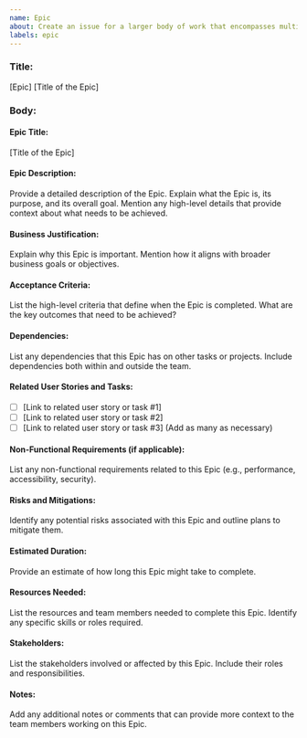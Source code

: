 ```yaml
---
name: Epic
about: Create an issue for a larger body of work that encompasses multiple tasks or stories
labels: epic
---
```


### Title:
[Epic] [Title of the Epic]

### Body:
#### Epic Title:
[Title of the Epic]

#### Epic Description:
Provide a detailed description of the Epic. Explain what the Epic is, its purpose, and its overall goal. Mention any high-level details that provide context about what needs to be achieved.

#### Business Justification:
Explain why this Epic is important. Mention how it aligns with broader business goals or objectives.

#### Acceptance Criteria:
List the high-level criteria that define when the Epic is completed. What are the key outcomes that need to be achieved?

#### Dependencies:
List any dependencies that this Epic has on other tasks or projects. Include dependencies both within and outside the team.

#### Related User Stories and Tasks:
- [ ] [Link to related user story or task #1]
- [ ] [Link to related user story or task #2]
- [ ] [Link to related user story or task #3]
(Add as many as necessary)

#### Non-Functional Requirements (if applicable):
List any non-functional requirements related to this Epic (e.g., performance, accessibility, security).

#### Risks and Mitigations:
Identify any potential risks associated with this Epic and outline plans to mitigate them.

#### Estimated Duration:
Provide an estimate of how long this Epic might take to complete.

#### Resources Needed:
List the resources and team members needed to complete this Epic. Identify any specific skills or roles required.

#### Stakeholders:
List the stakeholders involved or affected by this Epic. Include their roles and responsibilities.

#### Notes:
Add any additional notes or comments that can provide more context to the team members working on this Epic.
